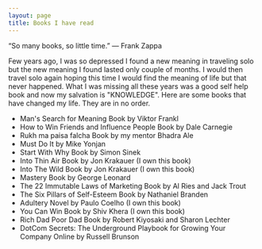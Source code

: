 ```yaml
---
layout: page
title: Books I have read
---
```


<p class="message">
  “So many books, so little time.”  ― Frank Zappa
</p>


Few years ago, I was so depressed I found a new meaning in traveling solo but the new meaning I found lasted only couple of months. I would then travel solo again hoping this time I would find the meaning of life but that never happened. What I was missing all these years was a good self help book and now my salvation is "KNOWLEDGE". Here are some books that have changed my life. They are in no order.


* Man's Search for Meaning Book by Viktor Frankl
* How to Win Friends and Influence People Book by Dale Carnegie
* Rukh ma paisa falcha Book by my mentor Bhadra Ale
* Must Do It by  Mike Yonjan
* Start With Why Book by Simon Sinek
* Into Thin Air Book by Jon Krakauer (I own this book)
* Into The Wild Book by Jon Krakauer (I own this book)
* Mastery Book by George Leonard
* The 22 Immutable Laws of Marketing Book by Al Ries and Jack Trout
* The Six Pillars of Self-Esteem Book by Nathaniel Branden
* Adultery Novel by Paulo Coelho (I own this book)
* You Can Win Book by Shiv Khera (I own this book)
* Rich Dad Poor Dad Book by Robert Kiyosaki and Sharon Lechter
* DotCom Secrets: The Underground Playbook for Growing Your Company Online by Russell Brunson
